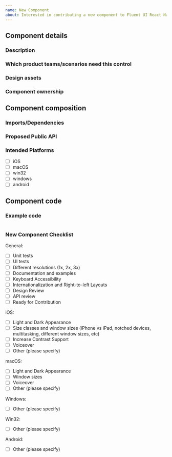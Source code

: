 ```yaml
---
name: New Component
about: Interested in contributing a new component to Fluent UI React Native? This template includes necessary information to get started, and steps to completion
---
```


<!-- Use this template for new components or new component variants -->

## Component details

### Description

<!-- fill this out -->

### Which product teams/scenarios need this control

<!-- The more teams/scenarios that would use this control the better chance it will get prioritized -->

### Design assets

<!-- Please provide links to redlines or screenshots of intended component design -->

### Component ownership

<!-- Are there one or more people who can help maintain this component over time? Who will address bugs? -->

## Component composition

### Imports/Dependencies

<!-- What dependencies will your component be using -->

### Proposed Public API

<!-- Define the proposed public API for this control -->

### Intended Platforms
- [ ] iOS
- [ ] macOS
- [ ] win32
- [ ] windows
- [ ] android

## Component code

### Example code

```javascript
```

### New Component Checklist

General:
- [ ] Unit tests
- [ ] UI tests
- [ ] Different resolutions (1x, 2x, 3x)
- [ ] Documentation and examples
- [ ] Keyboard Accessibility
- [ ] Internationalization and Right-to-left Layouts
- [ ] Design Review
- [ ] API review
- [ ] Ready for Contribution

iOS:
- [ ] Light and Dark Appearance
- [ ] Size classes and window sizes (iPhone vs iPad, notched devices, multitasking, different window sizes, etc)
- [ ] Increase Contrast Support
- [ ] Voiceover
- [ ] Other (please specify)

macOS:
- [ ] Light and Dark Appearance
- [ ] Window sizes
- [ ] Voiceover
- [ ] Other (please specify)

Windows:
- [ ] Other (please specify)

Win32:
- [ ] Other (please specify)

Android:
- [ ] Other (please specify)
